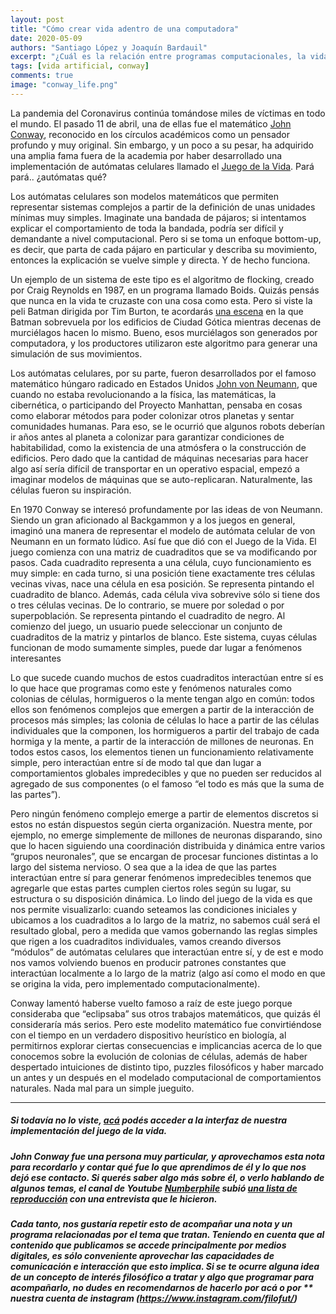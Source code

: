 ```yaml
---
layout: post
title: "Cómo crear vida adentro de una computadora"
date: 2020-05-09
authors: "Santiago López y Joaquín Bardauil"
excerpt: "¿Cuál es la relación entre programas computacionales, la vida y el caos?"
tags: [vida artificial, conway]
comments: true
image: "conway_life.png"
---
```



La pandemia del Coronavirus continúa tomándose miles de víctimas en todo el mundo. El pasado 11 de abril, una de ellas fue el matemático [John Conway](https://es.wikipedia.org/wiki/John_Horton_Conway), reconocido en los círculos académicos como un pensador profundo y muy original. Sin embargo, y un poco a su pesar, ha adquirido una amplia fama fuera de la academia por haber desarrollado una implementación de autómatas celulares llamado el [Juego de la Vida](https://filosofiadelfuturo.com/assets/scripts/lifeGame.html). Pará pará.. ¿autómatas qué?

Los autómatas celulares son modelos matemáticos que permiten representar sistemas complejos a partir de la definición de unas unidades mínimas muy simples. Imaginate una bandada de pájaros; si intentamos explicar el comportamiento de toda la bandada, podría ser difícil y demandante a nivel computacional. Pero si se toma un enfoque bottom-up, es decir, que parta de cada pájaro en particular y describa su movimiento, entonces la explicación se vuelve simple y directa. Y de hecho funciona.

Un ejemplo de un sistema de este tipo es el algoritmo de flocking, creado por Craig Reynolds en 1987, en un programa llamado Boids. Quizás pensás que nunca en la vida te cruzaste con una cosa como esta. Pero si viste la peli Batman dirigida por Tim Burton, te acordarás [una escena](https://www.youtube.com/watch?v=jCVwdeAobYc) en la que Batman sobrevuela por los edificios de Ciudad Gótica mientras decenas de murciélagos hacen lo mismo. Bueno, esos murciélagos son generados por computadora, y los productores utilizaron este algoritmo para generar una  simulación de sus movimientos.

Los autómatas celulares, por su parte, fueron desarrollados por el famoso matemático húngaro radicado en Estados Unidos [John von Neumann](https://es.wikipedia.org/wiki/John_von_Neumann), que cuando no estaba revolucionando a la física, las matemáticas, la cibernética, o participando del Proyecto Manhattan,  pensaba en cosas como elaborar métodos para poder colonizar otros planetas y sentar comunidades humanas. Para eso,  se le ocurrió que algunos robots deberían ir años antes al planeta a colonizar para garantizar condiciones de habitabilidad, como la existencia de una atmósfera o la construcción de edificios. Pero dado que la cantidad de máquinas necesarias para hacer algo así sería difícil de transportar en un operativo espacial, empezó a imaginar modelos de máquinas que se auto-replicaran. Naturalmente, las células fueron su inspiración.

En 1970 Conway se interesó profundamente por las ideas de von Neumann. Siendo un gran aficionado al Backgammon y a los juegos en general, imaginó una manera de representar el modelo de autómata celular de von Neumann en un formato lúdico. Así fue que dió con el Juego de la Vida. El juego comienza con una matriz de cuadraditos que se va modificando por pasos. Cada cuadradito representa a una célula, cuyo funcionamiento es muy simple: en cada turno, si una posición tiene exactamente tres células vecinas vivas, nace una célula en esa posición. Se representa pintando el cuadradito de blanco. Además, cada célula viva sobrevive sólo si tiene dos o tres células vecinas. De lo contrario, se muere por soledad o por superpoblación. Se representa pintando el cuadradito de negro. Al comienzo del juego, un usuario puede seleccionar un conjunto de cuadraditos de la matriz y pintarlos de blanco. Este sistema, cuyas células funcionan de modo sumamente simples, puede dar lugar a fenómenos interesantes

Lo que sucede cuando muchos de estos cuadraditos interactúan entre sí es lo que hace que programas como este y fenómenos naturales como colonias de células, hormigueros o la mente tengan algo en común: todos ellos son fenómenos complejos que emergen a partir de la interacción de procesos más simples; las colonia de células lo hace a partir de las células individuales que la componen, los hormigueros a partir del trabajo de cada hormiga y la mente, a partir de la interacción de millones de neuronas.  En todos estos casos, los elementos tienen un funcionamiento relativamente simple, pero interactúan entre sí de modo tal que dan lugar a comportamientos globales impredecibles y que no pueden ser reducidos al agregado de sus componentes (o el famoso “el todo es más que la suma de las partes”).

Pero ningún fenómeno complejo emerge a partir de elementos discretos si estos no están dispuestos según cierta organización. Nuestra mente, por ejemplo, no emerge simplemente de millones de neuronas disparando, sino que lo hacen siguiendo una coordinación distribuida y  dinámica entre varios “grupos neuronales”, que se encargan de procesar funciones distintas a lo largo del sistema nervioso. O sea que a la idea de que las partes interactúan entre sí para generar fenómenos impredecibles tenemos que agregarle que estas partes cumplen ciertos roles según su lugar, su estructura o su disposición dinámica. Lo lindo del juego de la vida es que nos permite visualizarlo: cuando seteamos las condiciones iniciales y ubicamos a los cuadraditos a lo largo de la matriz, no sabemos cuál será el resultado global, pero a medida que vamos gobernando las reglas simples que rigen a los cuadraditos individuales, vamos creando diversos “módulos” de autómatas celulares que interactúan entre sí, y de est
e modo nos vamos volviendo buenos en producir patrones constantes que interactúan localmente a lo largo de la matriz (algo así como el modo en que se origina la vida, pero implementado computacionalmente).

Conway lamentó haberse vuelto famoso a raíz de este juego porque consideraba que “eclipsaba” sus otros trabajos matemáticos, que quizás él consideraría más serios. Pero este modelito matemático fue convirtiéndose con el tiempo en un verdadero dispositivo heurístico en biología, al permitirnos explorar ciertas consecuencias e implicancias acerca de lo que conocemos sobre la evolución de colonias de células, además de haber despertado intuiciones de distinto tipo, puzzles filosóficos y haber marcado un antes y un después en el modelado computacional de comportamientos naturales. Nada mal para un simple jueguito.

---
##### Si todavía no lo viste, [acá](https://filosofiadelfuturo.com/assets/scripts/lifeGame.html) podés acceder a la interfaz de nuestra implementación del juego de la vida.

##### John Conway fue una persona muy particular, y aprovechamos esta nota para recordarlo y contar qué fue lo que aprendimos de él y lo que nos dejó ese contacto. Si querés saber algo más sobre él, o verlo hablando de algunos temas, el canal de Youtube [Numberphile](https://www.youtube.com/channel/UCoxcjq-8xIDTYp3uz647V5A) subió [una lista de reproducción](https://www.youtube.com/playlist?list=PLt5AfwLFPxWIL8XA1npoNAHseS-j1y-7V) con una entrevista que le hicieron.

##### Cada tanto, nos gustaría repetir esto de acompañar una nota y un programa relacionadas por el tema que tratan. Teniendo en cuenta que al contenido que publicamos se accede principalmente por medios digitales, es sólo conveniente aprovechar las capacidades de comunicación e interacción que esto implica. Si se te ocurre alguna idea de un concepto de interés filosófico a tratar y algo que programar para acompañarlo, no dudes en recomendarnos de hacerlo por acá o por ** nuestra cuenta de instagram (https://www.instagram.com/filofut/)